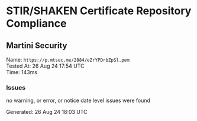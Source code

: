 # STIR/SHAKEN Certificate Repository Compliance

## Martini Security

Name: `https://p.mtsec.me/2884/eZrYPDrbZpSl.pem`\
Tested At: 26 Aug 24 17:54 UTC\
Time: 143ms

### Issues

no warning, or error, or notice date level issues were found

Generated: 26 Aug 24 18:03 UTC